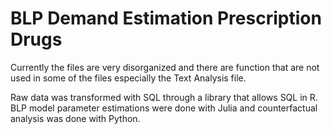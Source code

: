 # BLP Demand Estimation Prescription Drugs

Currently the files are very disorganized and there are function that are not used in some of the files especially the Text Analysis file.

Raw data was transformed with SQL through a library that allows SQL in R. BLP model parameter estimations were done with Julia and counterfactual analysis was done with Python. 
